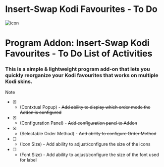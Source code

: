 # Insert-Swap Kodi Favourites - To Do
![icon](https://github.com/M-Borsch/OrderFavourtites/blob/master/icon.png)  

# Program Addon: Insert-Swap Kodi Favourites - To Do List of Activities

### This is a simple & lightweight program add-on that lets you quickly reorganize your Kodi favourites that works on multiple Kodi skins.
> [!NOTE]
> - [x] - (Contxtual Popup) - ~~Add ability to display which order mode the Addon is configured~~
>
> - [x] - (Configuration Panel) - ~~Add configuration panel to Addon~~
>
> - [x] - (Selectable Order Method) - ~~Add ability to configure Order Method~~
>
> - [ ] - (Icon Size) - Add ability to adjust/configure the size of the icons
>
> - [ ] - (Font Size) - Add ability to adjust/configure the size of the font used for label 

